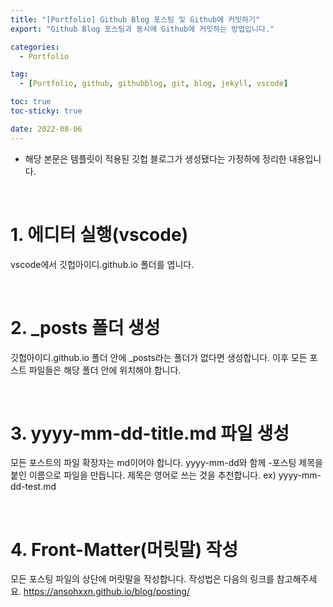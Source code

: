 ```yaml
---
title: "[Portfolio] Github Blog 포스팅 및 Github에 커밋하기"
export: "Github Blog 포스팅과 동시에 Github에 커밋하는 방법입니다."

categories:
  - Portfolio

tag:
  - [Portfolio, github, githubblog, git, blog, jekyll, vscode]

toc: true
toc-sticky: true

date: 2022-08-06
---
```


- 해당 본문은 템플릿이 적용된 깃헙 블로그가 생성됐다는 가정하에 정리한 내용입니다.

<br>

# 1. 에디터 실행(vscode)

vscode에서 깃헙아이디.github.io 폴더를 엽니다.

<br>

# 2. \_posts 폴더 생성

깃헙아이디.github.io 폴더 안에 \_posts라는 폴더가 없다면 생성합니다. 이후 모든 포스트 파일들은 해당 폴더 안에 위치해야 합니다.

<br>

# 3. yyyy-mm-dd-title.md 파일 생성

모든 포스트의 파일 확장자는 md이어야 합니다. yyyy-mm-dd와 함께 -포스팅 제목을 붙인 이름으로 파일을 만듭니다. 제목은 영어로 쓰는 것을 추천합니다.
ex) yyyy-mm-dd-test.md

<br>

# 4. Front-Matter(머릿말) 작성

모든 포스팅 파일의 상단에 머릿말을 작성합니다. 작성법은 다음의 링크를 참고해주세요. https://ansohxxn.github.io/blog/posting/
